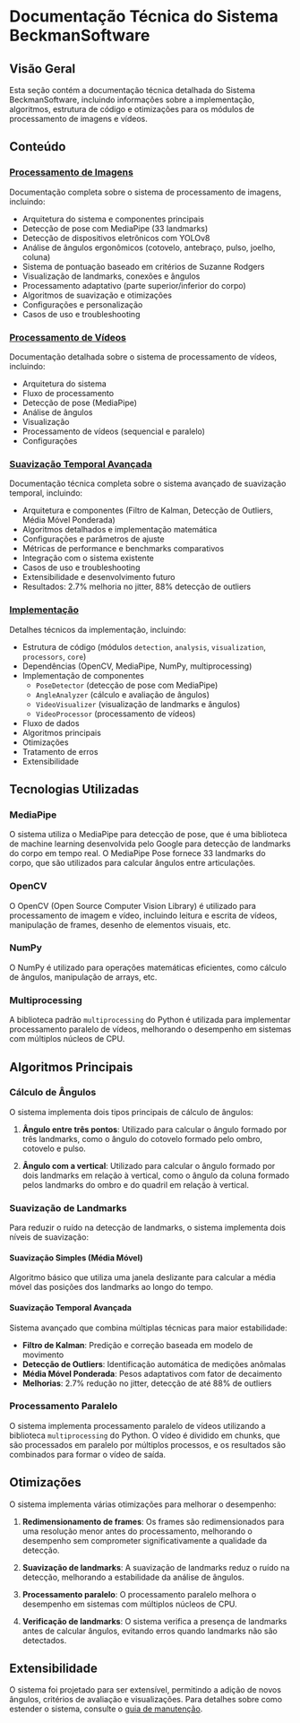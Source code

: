 # Documentação Técnica do Sistema BeckmanSoftware

## Visão Geral

Esta seção contém a documentação técnica detalhada do Sistema BeckmanSoftware, incluindo informações sobre a implementação, algoritmos, estrutura de código e otimizações para os módulos de processamento de imagens e vídeos.

## Conteúdo

### [Processamento de Imagens](./processamento_imagens.md)

Documentação completa sobre o sistema de processamento de imagens, incluindo:

- Arquitetura do sistema e componentes principais
- Detecção de pose com MediaPipe (33 landmarks)
- Detecção de dispositivos eletrônicos com YOLOv8
- Análise de ângulos ergonômicos (cotovelo, antebraço, pulso, joelho, coluna)
- Sistema de pontuação baseado em critérios de Suzanne Rodgers
- Visualização de landmarks, conexões e ângulos
- Processamento adaptativo (parte superior/inferior do corpo)
- Algoritmos de suavização e otimizações
- Configurações e personalização
- Casos de uso e troubleshooting

### [Processamento de Vídeos](./processamento_videos.md)

Documentação detalhada sobre o sistema de processamento de vídeos, incluindo:

- Arquitetura do sistema
- Fluxo de processamento
- Detecção de pose (MediaPipe)
- Análise de ângulos
- Visualização
- Processamento de vídeos (sequencial e paralelo)
- Configurações

### [Suavização Temporal Avançada](./suavizacao_temporal_avancada.md)

Documentação técnica completa sobre o sistema avançado de suavização temporal, incluindo:

- Arquitetura e componentes (Filtro de Kalman, Detecção de Outliers, Média Móvel Ponderada)
- Algoritmos detalhados e implementação matemática
- Configurações e parâmetros de ajuste
- Métricas de performance e benchmarks comparativos
- Integração com o sistema existente
- Casos de uso e troubleshooting
- Extensibilidade e desenvolvimento futuro
- Resultados: 2.7% melhoria no jitter, 88% detecção de outliers

### [Implementação](./implementacao.md)

Detalhes técnicos da implementação, incluindo:

- Estrutura de código (módulos `detection`, `analysis`, `visualization`, `processors`, `core`)
- Dependências (OpenCV, MediaPipe, NumPy, multiprocessing)
- Implementação de componentes
  - `PoseDetector` (detecção de pose com MediaPipe)
  - `AngleAnalyzer` (cálculo e avaliação de ângulos)
  - `VideoVisualizer` (visualização de landmarks e ângulos)
  - `VideoProcessor` (processamento de vídeos)
- Fluxo de dados
- Algoritmos principais
- Otimizações
- Tratamento de erros
- Extensibilidade

## Tecnologias Utilizadas

### MediaPipe

O sistema utiliza o MediaPipe para detecção de pose, que é uma biblioteca de machine learning desenvolvida pelo Google para detecção de landmarks do corpo em tempo real. O MediaPipe Pose fornece 33 landmarks do corpo, que são utilizados para calcular ângulos entre articulações.

### OpenCV

O OpenCV (Open Source Computer Vision Library) é utilizado para processamento de imagem e vídeo, incluindo leitura e escrita de vídeos, manipulação de frames, desenho de elementos visuais, etc.

### NumPy

O NumPy é utilizado para operações matemáticas eficientes, como cálculo de ângulos, manipulação de arrays, etc.

### Multiprocessing

A biblioteca padrão `multiprocessing` do Python é utilizada para implementar processamento paralelo de vídeos, melhorando o desempenho em sistemas com múltiplos núcleos de CPU.

## Algoritmos Principais

### Cálculo de Ângulos

O sistema implementa dois tipos principais de cálculo de ângulos:

1. **Ângulo entre três pontos**: Utilizado para calcular o ângulo formado por três landmarks, como o ângulo do cotovelo formado pelo ombro, cotovelo e pulso.

2. **Ângulo com a vertical**: Utilizado para calcular o ângulo formado por dois landmarks em relação à vertical, como o ângulo da coluna formado pelos landmarks do ombro e do quadril em relação à vertical.

### Suavização de Landmarks

Para reduzir o ruído na detecção de landmarks, o sistema implementa dois níveis de suavização:

#### Suavização Simples (Média Móvel)
Algoritmo básico que utiliza uma janela deslizante para calcular a média móvel das posições dos landmarks ao longo do tempo.

#### Suavização Temporal Avançada
Sistema avançado que combina múltiplas técnicas para maior estabilidade:
- **Filtro de Kalman**: Predição e correção baseada em modelo de movimento
- **Detecção de Outliers**: Identificação automática de medições anômalas
- **Média Móvel Ponderada**: Pesos adaptativos com fator de decaimento
- **Melhorias**: 2.7% redução no jitter, detecção de até 88% de outliers

### Processamento Paralelo

O sistema implementa processamento paralelo de vídeos utilizando a biblioteca `multiprocessing` do Python. O vídeo é dividido em chunks, que são processados em paralelo por múltiplos processos, e os resultados são combinados para formar o vídeo de saída.

## Otimizações

O sistema implementa várias otimizações para melhorar o desempenho:

1. **Redimensionamento de frames**: Os frames são redimensionados para uma resolução menor antes do processamento, melhorando o desempenho sem comprometer significativamente a qualidade da detecção.

2. **Suavização de landmarks**: A suavização de landmarks reduz o ruído na detecção, melhorando a estabilidade da análise de ângulos.

3. **Processamento paralelo**: O processamento paralelo melhora o desempenho em sistemas com múltiplos núcleos de CPU.

4. **Verificação de landmarks**: O sistema verifica a presença de landmarks antes de calcular ângulos, evitando erros quando landmarks não são detectados.

## Extensibilidade

O sistema foi projetado para ser extensível, permitindo a adição de novos ângulos, critérios de avaliação e visualizações. Para detalhes sobre como estender o sistema, consulte o [guia de manutenção](../guias/manutencao.md).